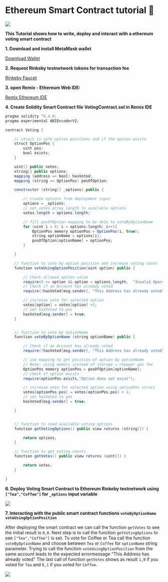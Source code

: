 # Ethereum Smart Contract tutorial 🐇

![](../images/solidity-1.jpg)

**This Tutorial shows how to write, deploy and interact with a ethereum voting smart contract**


**1. Download and install MetaMask wallet**

[Download Wallet](https://metamask.io/)

**2. Request Rinkeby testnetwork tokens for transaction fee**

[Rinkeby Faucet](https://faucet.rinkeby.io/)

**3. open Remix - Ethereum Web IDE:**

[Remix Ethereum IDE](https://remix.ethereum.org/)


**4. Create Solidity Smart Contract file VotingContract.sol in Remix IDE**

```java
pragma solidity ^0.4.0;
pragma experimental ABIEncoderV2;

contract Voting {

    // struct to safe option positions and if the option exists
    struct OptionPos {
        uint pos;
        bool exists;
    }

    uint[] public votes;
    string[] public options;
    mapping (address => bool) hasVoted;
    mapping (string => OptionPos) posOfOption;

    constructor (string[] _options) public {

        // create options from deployment input 
        options = _options;
        // set votes array length to available options
        votes.length = options.length;

        // fill posOfOption mapping to be able to voteByOptionName
        for (uint i = 0; i < options.length; i++){
            OptionPos memory optionPos = OptionPos(i, true);
            string optionName = options[i];
            posOfOption[optionName] = optionPos;
        }

    }

    // function to vote by option position and increase voting count
    function voteUsingOptionPosition(uint option) public {

        // Check allowed option value
        require(0 <= option && option < options.length,  "Invalid Operation" );
        // Check if an Account has already voted
        require(!hasVoted[msg.sender], "This Address has already voted");

        // increase vote for selected option
        votes[option] = votes[option] +1;
        // set hasVoted to yes
        hasVoted[msg.sender] = true;
    }


    // function to vote by optionName 
    function voteByOptionName (string optionName) public {

        // Check if an Account has already voted
        require(!hasVoted[msg.sender], "This Address has already voted");

        // use mapping to get position of option by optionName
        // Note: using memory instead of storage = cheaper gas fee
        OptionPos memory optionPos = posOfOption[optionName];
        // check if option exists 
        require(optionPos.exists,"Option does not exist"); 

        // increase vote for selected option using optionPos struct
        votes[optionPos.pos] = votes[optionPos.pos] + 1;
        // set hasVoted to yes
        hasVoted[msg.sender] = true;

    }


    // function to read available voting options
    function getVotingOptions() public view returns (string[]) {

        return options;
    }

    // function to get voting counts
    function getVotes() public view returns (uint[]) {

        return votes; 
    }

}

```


**6. Deploy Voting Smart Contract to Ethereum Rinkeby testnetwork using `["Tea","Coffee"]` for `_options` input variable**

![](../images/contract-1.jpg)


**7. Interacting with the public smart contract functions `voteByOptionName` `voteUsingOptionPosition`**

After deploying the smart contract we can call the function `getVotes` to see the initial result is `0,0`.
Next step is to call the function `getVotingOptions` to see `["Tea","Coffee"]` is set.
To vote for Coffee or Tea call the function `voteByOptionName` and choose between `Tea` or `Coffee` for `optionName` string parameter.
Trying to call the function `voteUsingOptionPosition` from the same account leads to the expected errormessage "This Address has already voted"
The last call of function `getVotes` shows as result `1,0` if you voted for `Tea` and `0,1` if you voted for `Coffee`.

![](../images/contract-1.jpg)

